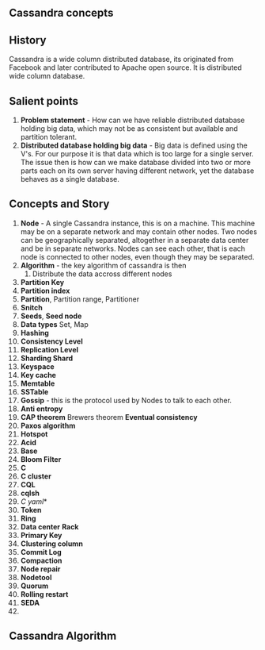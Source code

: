 ## Cassandra concepts

## History
Cassandra is a wide column distributed database, its originated from Facebook and later contributed to Apache open source.  It is distributed wide column database. 

## Salient points
1. **Problem statement** - How can we have  reliable distributed database holding big data, which may not be as consistent but available and partition tolerant. 
2. **Distributed database holding big data** - Big data is defined using the V's. For our purpose it is that data which is too large for a single server. The issue then is how can we make database divided into two or more parts each on its own server having different network, yet the database behaves as a single database. 

## Concepts  and Story
1. **Node** - A single Cassandra instance, this is on a machine. This machine may be on a separate  network and may contain other nodes. Two nodes can be geographically separated, altogether in a separate data center and be in separate networks. Nodes can see each other, that is each node is connected to other nodes, even though they may be separated.  
2. **Algorithm** - the key algorithm of cassandra is then 
	1. Distribute the data accross different nodes 
3. **Partition Key**
4. **Partition index**
5. **Partition**, Partition range, Partitioner
6. **Snitch**
7. **Seeds**, **Seed node**
8. **Data types** Set, Map 	
9. **Hashing**
10. **Consistency Level**
11. **Replication Level**
12. **Sharding Shard**
13. **Keyspace**
14.  **Key cache**
15. **Memtable** 
16.  **SSTable**
17. **Gossip** - this is the protocol used by Nodes to talk to each other.
18. **Anti entropy**
19. **CAP theorem** Brewers theorem **Eventual consistency**
20. **Paxos algorithm**
21. **Hotspot**
22. **Acid**
23. **Base**
24. **Bloom Filter**
25. **C**
26. **C cluster**
27. **CQL**
28. **cqlsh**
29. **C* yaml**
30. **Token**
31. **Ring**
32. **Data center** **Rack**
33. **Primary Key**
34. **Clustering column**
35. **Commit Log**
36. **Compaction**
37. **Node repair**
38. **Nodetool**
39. **Quorum**
40. **Rolling restart**
41. **SEDA**
42. 

## Cassandra Algorithm
<!--stackedit_data:
eyJoaXN0b3J5IjpbLTk2NTI2MjQ0OCwtMTI4Mjk1OTc3NCwtND
k2NjczNzA1LC01NDc3NTQwMjgsLTE1Njk0ODQ5ODUsLTczMDQ3
NzM3OCwxNTM1MjEyNzQ5LDYxNzg5NDY5NiwtMTY0MzA1OTQ1MV
19
-->